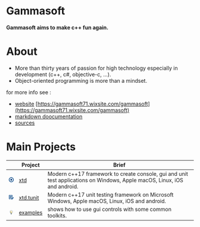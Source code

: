 # Gammasoft

**Gammasoft aims to make c++ fun again.**

<!--- ![background_img](docs/pictures/gammasoft.png) --->

# About

* More than thirty years of passion for high technology especially in development (c++, c#, objective-c, ...).
* Object-oriented programming is more than a mindset.

for more info see :

* [website](https://gammasoft71.wixsite.com/gammasoft)  [https://gammasoft71.wixsite.com/gammasoft](https://gammasoft71.wixsite.com/gammasoft) 
* [markdown doocumentation](docs/home.md)
* [sources](https://github.com/gammasoft71)

# Main Projects

|                                                                              | Project                                               | Brief                                                                                                                      |
|------------------------------------------------------------------------------|-------------------------------------------------------|----------------------------------------------------------------------------------------------------------------------------|
| [![](docs/pictures/xtd.png)](https://github.com/gammasoft71/xtd)             | [xtd](https://github.com/gammasoft71/xtd)             | Modern c++17 framework to create console, gui and unit test applications on  Windows, Apple macOS, Linux, iOS and android. |
| [![](docs/pictures/xtd.tunit.png)](https://github.com/gammasoft71/xtd_tunit) | [xtd.tunit](https://github.com/gammasoft71/xtd_tunit) | Modern c++17 unit testing framework on Microsoft Windows, Apple macOS, Linux, iOS and android.                             |
| [![](docs/pictures/examples.png)](https://github.com/gammasoft71/examples)   | [examples](https://github.com/gammasoft71/examples)   | shows how to use gui controls with some common toolkits.                                                                   |
